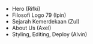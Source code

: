 - Hero (Rifki)
- Filosofi Logo 79 (Ipin)
- Sejarah Kemerdekaan (Zul)
- About Us (Axel)
- Styling, Editing, Deploy (Alvin)